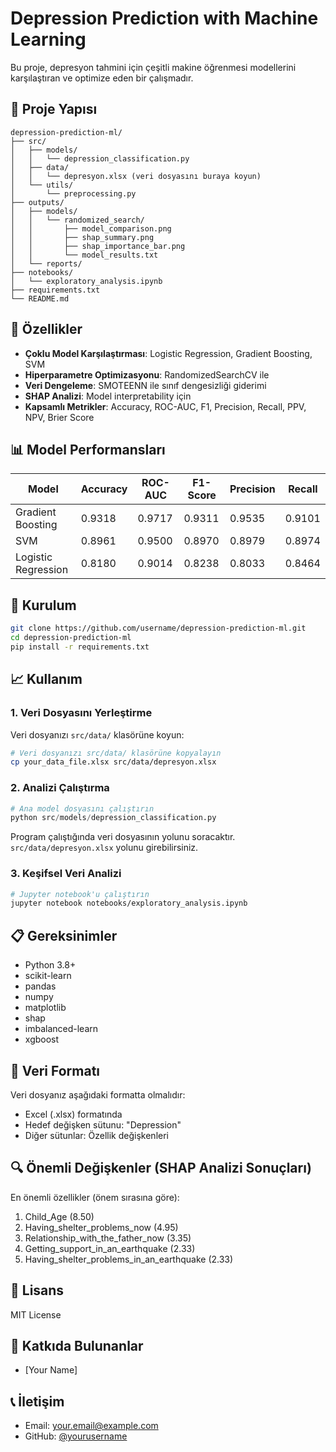 # Depression Prediction with Machine Learning

Bu proje, depresyon tahmini için çeşitli makine öğrenmesi modellerini karşılaştıran ve optimize eden bir çalışmadır.

## 📁 Proje Yapısı

```
depression-prediction-ml/
├── src/
│   ├── models/
│   │   └── depression_classification.py
│   ├── data/
│   │   └── depresyon.xlsx (veri dosyasını buraya koyun)
│   └── utils/
│       └── preprocessing.py
├── outputs/
│   ├── models/
│   │   └── randomized_search/
│   │       ├── model_comparison.png
│   │       ├── shap_summary.png
│   │       ├── shap_importance_bar.png
│   │       └── model_results.txt
│   └── reports/
├── notebooks/
│   └── exploratory_analysis.ipynb
├── requirements.txt
└── README.md
```

## 🚀 Özellikler

- **Çoklu Model Karşılaştırması**: Logistic Regression, Gradient Boosting, SVM
- **Hiperparametre Optimizasyonu**: RandomizedSearchCV ile
- **Veri Dengeleme**: SMOTEENN ile sınıf dengesizliği giderimi
- **SHAP Analizi**: Model interpretability için
- **Kapsamlı Metrikler**: Accuracy, ROC-AUC, F1, Precision, Recall, PPV, NPV, Brier Score

## 📊 Model Performansları

| Model | Accuracy | ROC-AUC | F1-Score | Precision | Recall |
|-------|----------|---------|----------|-----------|--------|
| Gradient Boosting | 0.9318 | 0.9717 | 0.9311 | 0.9535 | 0.9101 |
| SVM | 0.8961 | 0.9500 | 0.8970 | 0.8979 | 0.8974 |
| Logistic Regression | 0.8180 | 0.9014 | 0.8238 | 0.8033 | 0.8464 |

## 🔧 Kurulum

```bash
git clone https://github.com/username/depression-prediction-ml.git
cd depression-prediction-ml
pip install -r requirements.txt
```

## 📈 Kullanım

### 1. Veri Dosyasını Yerleştirme
Veri dosyanızı `src/data/` klasörüne koyun:
```bash
# Veri dosyanızı src/data/ klasörüne kopyalayın
cp your_data_file.xlsx src/data/depresyon.xlsx
```

### 2. Analizi Çalıştırma
```python
# Ana model dosyasını çalıştırın
python src/models/depression_classification.py
```

Program çalıştığında veri dosyasının yolunu soracaktır. `src/data/depresyon.xlsx` yolunu girebilirsiniz.

### 3. Keşifsel Veri Analizi
```bash
# Jupyter notebook'u çalıştırın
jupyter notebook notebooks/exploratory_analysis.ipynb
```

## 📋 Gereksinimler

- Python 3.8+
- scikit-learn
- pandas
- numpy
- matplotlib
- shap
- imbalanced-learn
- xgboost

## 📝 Veri Formatı

Veri dosyanız aşağıdaki formatta olmalıdır:
- Excel (.xlsx) formatında
- Hedef değişken sütunu: "Depression"
- Diğer sütunlar: Özellik değişkenleri

## 🔍 Önemli Değişkenler (SHAP Analizi Sonuçları)

En önemli özellikler (önem sırasına göre):
1. Child_Age (8.50)
2. Having_shelter_problems_now (4.95)
3. Relationship_with_the_father_now (3.35)
4. Getting_support_in_an_earthquake (2.33)
5. Having_shelter_problems_in_an_earthquake (2.33)

## 📝 Lisans

MIT License

## 👥 Katkıda Bulunanlar

- [Your Name]

## 📞 İletişim

- Email: your.email@example.com
- GitHub: [@yourusername](https://github.com/yourusername) 